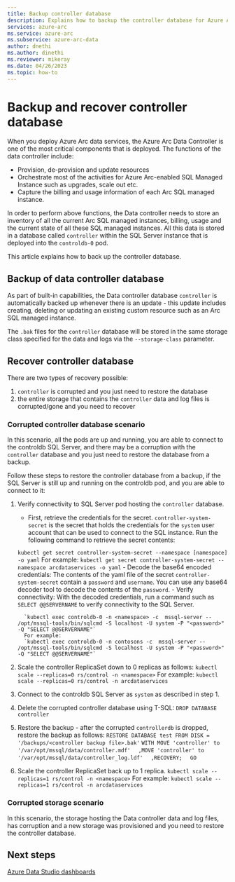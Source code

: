 ```yaml
---
title: Backup controller database
description: Explains how to backup the controller database for Azure Arc-enabled data services
services: azure-arc
ms.service: azure-arc
ms.subservice: azure-arc-data
author: dnethi
ms.author: dinethi
ms.reviewer: mikeray
ms.date: 04/26/2023
ms.topic: how-to
---
```


# Backup and recover controller database

When you deploy Azure Arc data services, the Azure Arc Data Controller is one of the most critical components that is deployed. The functions of the  data controller include:

- Provision, de-provision and update resources
- Orchestrate most of the activities for Azure Arc-enabled SQL Managed Instance such as upgrades, scale out etc. 
- Capture the billing and usage information of each Arc SQL managed instance. 

In order to perform above functions, the Data controller needs to store an inventory of all the current Arc SQL managed instances, billing, usage and the current state of all these SQL managed instances. All this data is stored  in a database called `controller` within the SQL Server instance that is deployed into the `controldb-0` pod. 

This article explains how to back up the controller database.

## Backup of data controller database

As part of built-in capabilities, the Data controller database `controller` is automatically backed up whenever there is an update - this update includes creating, deleting or updating an existing custom resource such as an Arc SQL managed instance.

The `.bak` files for the `controller` database will be stored in the same storage class specified for the data and logs via the `--storage-class` parameter.

## Recover controller database 

There are two types of recovery possible:

1. `controller` is corrupted and you just need to restore the database
1. the entire storage that contains the `controller` data and log files is corrupted/gone and you need to recover 

### Corrupted controller database scenario

In this scenario, all the pods are up and running, you are able to connect to the controldb SQL Server, and there may be a corruption with the `controller` database and you just need to restore the database from a backup.

Follow these steps to restore the controller database from a backup, if the SQL Server is still up and running on the controldb pod, and you are able to connect to it:

1. Verify connectivity to SQL Server pod hosting the `controller` database.
   - First, retrieve the credentials for the secret. `controller-system-secret` is the secret that holds the credentials for the `system` user account that can be used to connect to the SQL instance.
      Run the following command to retrieve the secret contents:
   
   `kubectl get secret controller-system-secret --namespace [namespace] -o yaml`
   For example:
   `kubectl get secret controller-system-secret --namespace arcdataservices -o yaml`
         - Decode the base64 encoded credentials: The contents of the yaml file of the secret `controller-system-secret` contain a `password` and `username`. You can use any base64 decoder tool to decode the contents of the `password`.
         - Verify connectivity: With the decoded credentials, run a command such as `SELECT @@SERVERNAME` to verify connectivity to the SQL Server.
         
         `kubectl exec controldb-0 -n <namespace> -c  mssql-server -- /opt/mssql-tools/bin/sqlcmd -S localhost -U system -P "<password>" -Q "SELECT @@SERVERNAME"`
         For example:
         `kubectl exec controldb-0 -n contosons -c  mssql-server -- /opt/mssql-tools/bin/sqlcmd -S localhost -U system -P "<password>" -Q "SELECT @@SERVERNAME"`
1. Scale the controller ReplicaSet down to 0 replicas as follows:
`kubectl scale --replicas=0 rs/control -n <namespace>`
For example: `kubectl scale --replicas=0 rs/control -n arcdataservices`
1. Connect to the controldb SQL Server as `system` as described in step 1.
1. Delete the corrupted controller database using T-SQL:
`DROP DATABASE controller`
1. Restore the backup - after the corrupted `controllerdb` is dropped, restore the backup as follows:
`RESTORE DATABASE test FROM DISK = '/backups/<controller backup file>.bak'`
`WITH MOVE 'controller' to '/var/opt/mssql/data/controller.mdf'  `
`,MOVE 'controller' to '/var/opt/mssql/data/controller_log.ldf'  `
`,RECOVERY;  `
`GO` 
1. Scale the controller ReplicaSet back up to 1 replica.
`kubectl scale --replicas=1 rs/control -n <namespace>`
For example: `kubectl scale --replicas=1 rs/control -n arcdataservices`

### Corrupted storage scenario

In this scenario, the storage hosting the Data controller data and log files, has corruption and a new storage was provisioned and you need to restore the controller database.

## Next steps

[Azure Data Studio dashboards](azure-data-studio-dashboards.md)